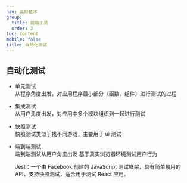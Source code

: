 ```yaml
---
nav: 高阶技术
group:
  title: 前端工具
  order: 2
toc: content
mobile: false
title: 自动化测试
---
```


## 自动化测试

- 单元测试  
  从程序角度出发，对应用程序最小部分（函数、组件）进行测试的过程

- 集成测试  
  从用户角度出发，对应用中多个模块组织到一起进行测试

- 快照测试  
  快照测试类似于找不同游戏，主要用于 ui 测试

- 端到端测试  
  端到端测试从用户角度出发 基于真实浏览器环境测试用户行为

  Jest：一个由 Facebook 创建的 JavaScript 测试框架，具有简单易用的 API，支持快照测试，适合用于测试 React 应用。
